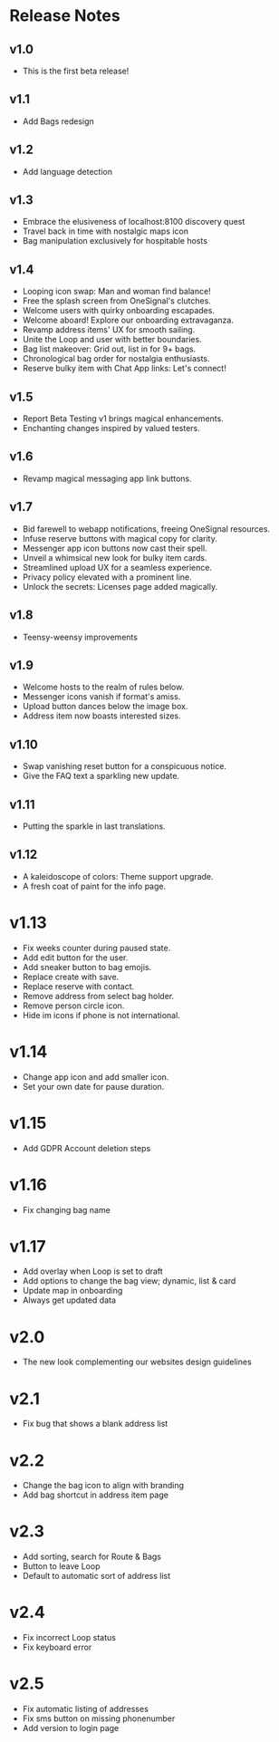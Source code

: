 # Release Notes

## v1.0

- This is the first beta release!

## v1.1

- Add Bags redesign

## v1.2

- Add language detection

## v1.3

- Embrace the elusiveness of localhost:8100 discovery quest
- Travel back in time with nostalgic maps icon
- Bag manipulation exclusively for hospitable hosts

## v1.4

- Looping icon swap: Man and woman find balance!
- Free the splash screen from OneSignal's clutches.
- Welcome users with quirky onboarding escapades.
- Welcome aboard! Explore our onboarding extravaganza.
- Revamp address items' UX for smooth sailing.
- Unite the Loop and user with better boundaries.
- Bag list makeover: Grid out, list in for 9+ bags.
- Chronological bag order for nostalgia enthusiasts.
- Reserve bulky item with Chat App links: Let's connect!

## v1.5

- Report Beta Testing v1 brings magical enhancements.
- Enchanting changes inspired by valued testers.

## v1.6

- Revamp magical messaging app link buttons.

## v1.7

- Bid farewell to webapp notifications, freeing OneSignal resources.
- Infuse reserve buttons with magical copy for clarity.
- Messenger app icon buttons now cast their spell.
- Unveil a whimsical new look for bulky item cards.
- Streamlined upload UX for a seamless experience.
- Privacy policy elevated with a prominent line.
- Unlock the secrets: Licenses page added magically.

## v1.8

- Teensy-weensy improvements

## v1.9

- Welcome hosts to the realm of rules below.
- Messenger icons vanish if format's amiss.
- Upload button dances below the image box.
- Address item now boasts interested sizes.

## v1.10

- Swap vanishing reset button for a conspicuous notice.
- Give the FAQ text a sparkling new update.

## v1.11

- Putting the sparkle in last translations.

## v1.12

- A kaleidoscope of colors: Theme support upgrade.
- A fresh coat of paint for the info page.

# v1.13

- Fix weeks counter during paused state.
- Add edit button for the user.
- Add sneaker button to bag emojis.
- Replace create with save.
- Replace reserve with contact.
- Remove address from select bag holder.
- Remove person circle icon.
- Hide im icons if phone is not international.

# v1.14

- Change app icon and add smaller icon.
- Set your own date for pause duration.

# v1.15

- Add GDPR Account deletion steps

# v1.16

- Fix changing bag name

# v1.17

- Add overlay when Loop is set to draft
- Add options to change the bag view; dynamic, list & card
- Update map in onboarding
- Always get updated data

# v2.0

- The new look complementing our websites design guidelines

# v2.1

- Fix bug that shows a blank address list

# v2.2

- Change the bag icon to align with branding
- Add bag shortcut in address item page

# v2.3

- Add sorting, search for Route & Bags
- Button to leave Loop
- Default to automatic sort of address list

# v2.4

- Fix incorrect Loop status
- Fix keyboard error

# v2.5

- Fix automatic listing of addresses
- Fix sms button on missing phonenumber
- Add version to login page
